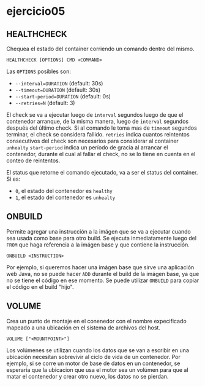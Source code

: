 # ejercicio05

## HEALTHCHECK

Chequea el estado del container corriendo un comando dentro del mismo.

`HEALTHCHECK [OPTIONS] CMD <COMMAND>`

Las `OPTIONS` posibles son:

* `--interval=DURATION` (default: 30s)
* `--timeout=DURATION` (default: 30s)
* `--start-period=DURATION` (default: 0s)
* `--retries=N` (default: 3)

El check se va a ejecutar luego de `interval` segundos luego de que el contenedor arranque, de la misma manera, luego de `interval` segundos después del último check.
Si al comando le toma mas de `timeout` segundos terminar, el check se considera fallido.
`retries` indica cuantos reintentos consecutivos del check son necesarios para considerar al container `unhealty`
`start-period` indica un período de gracia al arrancar el contenedor, durante el cual al fallar el check, no se lo tiene en cuenta en el conteo de reintentos.

El status que retorne el comando ejecutado, va a ser el status del container. Si es:

* `0`, el estado del contenedor es `healthy`
* `1`, el estado del contenedor es `unhealty`

## ONBUILD

Permite agregar una instrucción a la imágen que se va a ejecutar cuando sea usada como base para otro build.
Se ejecuta inmediatamente luego del `FROM` que haga referencia a la imágen base y que contiene la instrucción.

`ONBUILD <INSTRUCTION>`

Por ejemplo, si queremos hacer una imágen base que sirve una aplicación web Java, no se puede hacer `ADD` durante 
el build de la imágen base, ya que no se tiene el código en ese momento. Se puede utilizar `ONBUILD` para copiar el código en el build "hijo".

## VOLUME

Crea un punto de montaje en el conenedor con el nombre expecificado mapeado a una ubicación en el sistema de archivos del host.

`VOLUME ["<MOUNTPOINT>"]`

Los volúmenes se utilizan cuando los datos que se van a escribir en una ubicación necesitan sobrevivir al ciclo de vida de un contenedor. Por ejemplo, si se corre un motor de base de datos en un contenedor, se esperaría que la ubicacion que usa el motor sea un volúmen para que al matar el contenedor y crear otro nuevo, los datos no se pierdan. 
